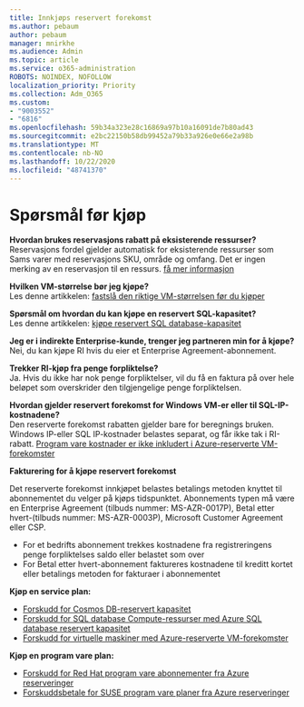 ```yaml
---
title: Innkjøps reservert forekomst
ms.author: pebaum
author: pebaum
manager: mnirkhe
ms.audience: Admin
ms.topic: article
ms.service: o365-administration
ROBOTS: NOINDEX, NOFOLLOW
localization_priority: Priority
ms.collection: Adm_O365
ms.custom:
- "9003552"
- "6816"
ms.openlocfilehash: 59b34a323e28c16869a97b10a16091de7b80ad43
ms.sourcegitcommit: e2bc22150b58db99452a79b33a926e0e66e2a98b
ms.translationtype: MT
ms.contentlocale: nb-NO
ms.lasthandoff: 10/22/2020
ms.locfileid: "48741370"
---
```

# <a name="questions-before-purchase"></a>Spørsmål før kjøp

**Hvordan brukes reservasjons rabatt på eksisterende ressurser?**  
Reservasjons fordel gjelder automatisk for eksisterende ressurser som Sams varer med reservasjons SKU, område og omfang. Det er ingen merking av en reservasjon til en ressurs. [få mer informasjon](https://docs.microsoft.com/azure/cost-management-billing/reservations/save-compute-costs-reservations?WT.mc_id=Portal-Microsoft_Azure_Support#how-reservation-discount-is-applied) 

**Hvilken VM-størrelse bør jeg kjøpe?**  
Les denne artikkelen: [fastslå den riktige VM-størrelsen før du kjøper](https://docs.microsoft.com/azure/virtual-machines/windows/prepay-reserved-vm-instances?toc=/azure/billing/TOC.json&WT.mc_id=Portal-Microsoft_Azure_Support#determine-the-right-vm-size-before-you-buy)

**Spørsmål om hvordan du kan kjøpe en reservert SQL-kapasitet?**  
Les denne artikkelen: [kjøpe reservert SQL database-kapasitet](https://docs.microsoft.com/azure/sql-database/sql-database-reserved-capacity?toc=/azure/billing/TOC.json&WT.mc_id=Portal-Microsoft_Azure_Support#buy-sql-database-reserved-capacity)

**Jeg er i indirekte Enterprise-kunde, trenger jeg partneren min for å kjøpe?**  
Nei, du kan kjøpe RI hvis du eier et Enterprise Agreement-abonnement.

**Trekker RI-kjøp fra penge forpliktelse?**  
Ja. Hvis du ikke har nok penge forpliktelser, vil du få en faktura på over hele beløpet som overskrider den tilgjengelige penge forpliktelsen.

**Hvordan gjelder reservert forekomst for Windows VM-er eller til SQL-IP-kostnadene?**  
Den reserverte forekomst rabatten gjelder bare for beregnings bruken. Windows IP-eller SQL IP-kostnader belastes separat, og får ikke tak i RI-rabatt. [Program vare kostnader er ikke inkludert i Azure-reserverte VM-forekomster](https://docs.microsoft.com/azure/billing/billing-reserved-instance-windows-software-costs?WT.mc_id=Portal-Microsoft_Azure_Support)  
      
**Fakturering for å kjøpe reservert forekomst**  
      
Det reserverte forekomst innkjøpet belastes betalings metoden knyttet til abonnementet du velger på kjøps tidspunktet. Abonnements typen må være en Enterprise Agreement (tilbuds nummer: MS-AZR-0017P), Betal etter hvert-(tilbuds nummer: MS-AZR-0003P), Microsoft Customer Agreement eller CSP.

-   For et bedrifts abonnement trekkes kostnadene fra registreringens penge forpliktelses saldo eller belastet som over
-   For Betal etter hvert-abonnement faktureres kostnadene til kreditt kortet eller betalings metoden for fakturaer i abonnementet

**Kjøp en service plan:**

-   [Forskudd for Cosmos DB-reservert kapasitet](https://docs.microsoft.com/azure/cosmos-db/cosmos-db-reserved-capacity?WT.mc_id=Portal-Microsoft_Azure_Support)
-   [Forskudd for SQL database Compute-ressurser med Azure SQL database reservert kapasitet](https://docs.microsoft.com/azure/sql-database/sql-database-reserved-capacity?WT.mc_id=Portal-Microsoft_Azure_Support)
-   [Forskudd for virtuelle maskiner med Azure-reserverte VM-forekomster](https://docs.microsoft.com/azure/virtual-machines/windows/prepay-reserved-vm-instances?WT.mc_id=Portal-Microsoft_Azure_Support)

**Kjøp en program vare plan:**

-   [Forskudd for Red Hat program vare abonnementer fra Azure reserveringer](https://docs.microsoft.com/azure/virtual-machines/linux/prepay-rhel-software-charges?WT.mc_id=Portal-Microsoft_Azure_Support)
-   [Forskuddsbetale for SUSE program vare planer fra Azure reserveringer](https://docs.microsoft.com/azure/virtual-machines/linux/prepay-suse-software-charges?WT.mc_id=Portal-Microsoft_Azure_Support)